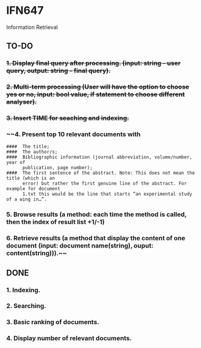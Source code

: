 # IFN647
Information Retrieval

## TO-DO
### ~~1. Display final query after processing. (input: string - user query, output: string - final query).~~
### ~~2. Multi-term processing (User will have the option to choose yes or no, input: bool value, if statement to choose different analyser).~~
### ~~3. Insert TIME for seaching and indexing.~~
### ~~4. Present top 10 relevant documents with 
    ####  The title;
    ####  The author/s;
    ####  Bibliographic information (journal abbreviation, volume/number, year of
          publication, page number);
    ####  The first sentence of the abstract. Note: This does not mean the title (which is an
          error) but rather the first genuine line of the abstract. For example for document
          1.txt this would be the line that starts “an experimental study of a wing in…”. 
### 5. Browse results (a method: each time the method is called, then the index of result list +1/-1)
### 6. Retrieve results (a method that display the content of one document (input: document name(string), ouput: content(string))).~~


## DONE
### 1. Indexing.
### 2. Searching.
### 3. Basic ranking of documents.
### 4. Display number of relevant documents.
